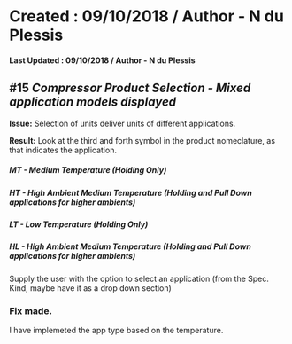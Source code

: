 # Created : 09/10/2018 / Author - N du Plessis
#### Last Updated : 09/10/2018 / Author - N du Plessis

##  #15 **_Compressor Product Selection - Mixed application models displayed_**

**Issue:** Selection of units deliver units of different applications.


**Result:** Look at the third and forth symbol in the product nomeclature, as that indicates the application.
##### MT - Medium Temperature (Holding Only)
##### HT - High Ambient Medium Temperature (Holding and Pull Down applications for higher ambients)
##### LT - Low Temperature (Holding Only)
##### HL - High Ambient Medium Temperature (Holding and Pull Down applications for higher ambients)

Supply the user with the option to select an application (from the Spec. Kind, maybe have it as a drop down section)


### Fix made.
I have implemeted the app type based on the temperature.

